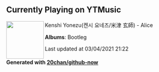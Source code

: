 ## Currently Playing on YTMusic

[<img align="left" width="100" src="https://lh3.googleusercontent.com/ftHvCZuSbCdPhB5DJO2NUkyi_M-RGl_S7FZ1Mg7KBKzUF3EsZHtQiVLMVcWYLKnRILDMekKKYhM6WKjT">](https://music.youtube.com/watch?v=h1l3su056vY)

Kenshi Yonezu(켄시 요네즈/米津 玄師) - Alice

**Albums**: Bootleg

Last updated at 03/04/2021 21:22

#### Generated with [20chan/github-now](https://github.com/20chan/github-now)


<!--
**20chan/20chan** is a ✨ _special_ ✨ repository because its `README.md` (this file) appears on your GitHub profile.

Here are some ideas to get you started:

- 🔭 I’m currently working on ...
- 🌱 I’m currently learning ...
- 👯 I’m looking to collaborate on ...
- 🤔 I’m looking for help with ...
- 💬 Ask me about ...
- 📫 How to reach me: ...
- 😄 Pronouns: ...
- ⚡ Fun fact: ...
-->
